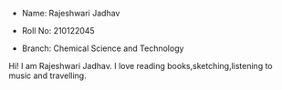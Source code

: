 - Name: Rajeshwari Jadhav

- Roll No: 210122045

- Branch: Chemical Science and Technology

Hi!
I am Rajeshwari Jadhav.
I love reading books,sketching,listening to music and travelling.
